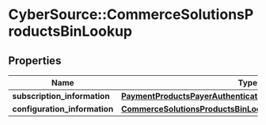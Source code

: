# CyberSource::CommerceSolutionsProductsBinLookup

## Properties
Name | Type | Description | Notes
------------ | ------------- | ------------- | -------------
**subscription_information** | [**PaymentProductsPayerAuthenticationSubscriptionInformation**](PaymentProductsPayerAuthenticationSubscriptionInformation.md) |  | [optional] 
**configuration_information** | [**CommerceSolutionsProductsBinLookupConfigurationInformation**](CommerceSolutionsProductsBinLookupConfigurationInformation.md) |  | [optional] 


